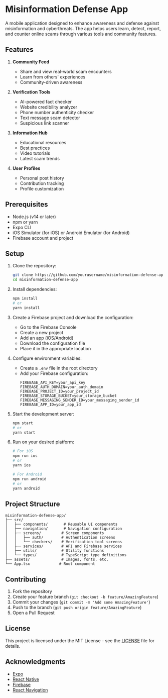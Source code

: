 # Misinformation Defense App

A mobile application designed to enhance awareness and defense against misinformation and cyberthreats. The app helps users learn, detect, report, and counter online scams through various tools and community features.

## Features

1. **Community Feed**
   - Share and view real-world scam encounters
   - Learn from others' experiences
   - Community-driven awareness

2. **Verification Tools**
   - AI-powered fact checker
   - Website credibility analyzer
   - Phone number authenticity checker
   - Text message scam detector
   - Suspicious link scanner

3. **Information Hub**
   - Educational resources
   - Best practices
   - Video tutorials
   - Latest scam trends

4. **User Profiles**
   - Personal post history
   - Contribution tracking
   - Profile customization

## Prerequisites

- Node.js (v14 or later)
- npm or yarn
- Expo CLI
- iOS Simulator (for iOS) or Android Emulator (for Android)
- Firebase account and project

## Setup

1. Clone the repository:
   ```bash
   git clone https://github.com/yourusername/misinformation-defense-app.git
   cd misinformation-defense-app
   ```

2. Install dependencies:
   ```bash
   npm install
   # or
   yarn install
   ```

3. Create a Firebase project and download the configuration:
   - Go to the Firebase Console
   - Create a new project
   - Add an app (iOS/Android)
   - Download the configuration file
   - Place it in the appropriate location

4. Configure environment variables:
   - Create a `.env` file in the root directory
   - Add your Firebase configuration:
     ```
     FIREBASE_API_KEY=your_api_key
     FIREBASE_AUTH_DOMAIN=your_auth_domain
     FIREBASE_PROJECT_ID=your_project_id
     FIREBASE_STORAGE_BUCKET=your_storage_bucket
     FIREBASE_MESSAGING_SENDER_ID=your_messaging_sender_id
     FIREBASE_APP_ID=your_app_id
     ```

5. Start the development server:
   ```bash
   npm start
   # or
   yarn start
   ```

6. Run on your desired platform:
   ```bash
   # For iOS
   npm run ios
   # or
   yarn ios

   # For Android
   npm run android
   # or
   yarn android
   ```

## Project Structure

```
misinformation-defense-app/
├── src/
│   ├── components/       # Reusable UI components
│   ├── navigation/       # Navigation configuration
│   ├── screens/         # Screen components
│   │   ├── auth/        # Authentication screens
│   │   └── checkers/    # Verification tool screens
│   ├── services/        # API and Firebase services
│   ├── utils/           # Utility functions
│   └── types/           # TypeScript type definitions
├── assets/              # Images, fonts, etc.
└── App.tsx             # Root component
```

## Contributing

1. Fork the repository
2. Create your feature branch (`git checkout -b feature/AmazingFeature`)
3. Commit your changes (`git commit -m 'Add some AmazingFeature'`)
4. Push to the branch (`git push origin feature/AmazingFeature`)
5. Open a Pull Request

## License

This project is licensed under the MIT License - see the [LICENSE](LICENSE) file for details.

## Acknowledgments

- [Expo](https://expo.dev/)
- [React Native](https://reactnative.dev/)
- [Firebase](https://firebase.google.com/)
- [React Navigation](https://reactnavigation.org/) 